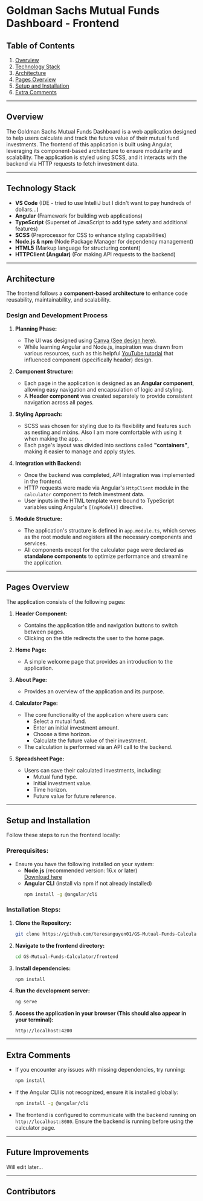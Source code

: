 # **Goldman Sachs Mutual Funds Dashboard - Frontend**

## **Table of Contents**
1. [Overview](#overview)
2. [Technology Stack](#technology-stack)
3. [Architecture](#architecture)
4. [Pages Overview](#pages-overview)
5. [Setup and Installation](#setup-and-installation)
6. [Extra Comments](#extra-comments)

---

## **Overview**
The Goldman Sachs Mutual Funds Dashboard is a web application designed to help users calculate and track the future value of their mutual fund investments. The frontend of this application is built using Angular, leveraging its component-based architecture to ensure modularity and scalability. The application is styled using SCSS, and it interacts with the backend via HTTP requests to fetch investment data.

---

## **Technology Stack**

- **VS Code** (IDE - tried to use IntelliJ but I didn't want to pay hundreds of dollars...)
- **Angular** (Framework for building web applications)
- **TypeScript** (Superset of JavaScript to add type safety and additional features)
- **SCSS** (Preprocessor for CSS to enhance styling capabilities)
- **Node.js & npm** (Node Package Manager for dependency management)
- **HTML5** (Markup language for structuring content)
- **HTTPClient (Angular)** (For making API requests to the backend)

---

## **Architecture**

The frontend follows a **component-based architecture** to enhance code reusability, maintainability, and scalability.

### **Design and Development Process**
1. **Planning Phase:**
    - The UI was designed using [Canva (See design here)](https://www.canva.com/design/DAGcys88KN0/Ap0ZkgkAebDgqAJZbwEXgg/edit?utm_content=DAGcys88KN0&utm_campaign=designshare&utm_medium=link2&utm_source=sharebutton).
    - While learning Angular and Node.js, inspiration was drawn from various resources, such as this helpful [YouTube tutorial](https://www.youtube.com/watch?v=MiwEIw7tDoc) that influenced component (specifically header) design.

2. **Component Structure:**
    - Each page in the application is designed as an **Angular component**, allowing easy navigation and encapsulation of logic and styling.
    - A **Header component** was created separately to provide consistent navigation across all pages.

3. **Styling Approach:**
    - SCSS was chosen for styling due to its flexibility and features such as nesting and mixins. Also I am more comfortable with using it when making the app...
    - Each page's layout was divided into sections called **"containers"**, making it easier to manage and apply styles.

4. **Integration with Backend:**
    - Once the backend was completed, API integration was implemented in the frontend.
    - HTTP requests were made via Angular's `HttpClient` module in the `calculator` component to fetch investment data.
    - User inputs in the HTML template were bound to TypeScript variables using Angular's `[(ngModel)]` directive.

5. **Module Structure:**
    - The application's structure is defined in `app.module.ts`, which serves as the root module and registers all the necessary components and services.
    - All components except for the calculator page were declared as **standalone components** to optimize performance and streamline the application.

---

## **Pages Overview**

The application consists of the following pages:

1. **Header Component:**
    - Contains the application title and navigation buttons to switch between pages.
    - Clicking on the title redirects the user to the home page.

2. **Home Page:**
    - A simple welcome page that provides an introduction to the application.

3. **About Page:**
    - Provides an overview of the application and its purpose.

4. **Calculator Page:**
    - The core functionality of the application where users can:
      - Select a mutual fund.
      - Enter an initial investment amount.
      - Choose a time horizon.
      - Calculate the future value of their investment.
    - The calculation is performed via an API call to the backend.

5. **Spreadsheet Page:**
    - Users can save their calculated investments, including:
      - Mutual fund type.
      - Initial investment value.
      - Time horizon.
      - Future value for future reference.

---

## **Setup and Installation**

Follow these steps to run the frontend locally:

### **Prerequisites:**
- Ensure you have the following installed on your system:
  - **Node.js** (recommended version: 16.x or later)  
    [Download here](https://nodejs.org/)
  - **Angular CLI** (install via npm if not already installed)
    ```bash
    npm install -g @angular/cli
    ```

### **Installation Steps:**

1. **Clone the Repository:**
   ```bash
   git clone https://github.com/teresanguyen01/GS-Mutual-Funds-Calculator.git
   ```

2. **Navigate to the frontend directory:**
   ```bash
   cd GS-Mutual-Funds-Calculator/frontend
   ```

3. **Install dependencies:**
   ```bash
   npm install
   ```

4. **Run the development server:**
   ```bash
   ng serve
   ```

5. **Access the application in your browser (This should also appear in your terminal):**
   ```
   http://localhost:4200
   ```

---

## **Extra Comments**

- If you encounter any issues with missing dependencies, try running:

  ```bash
  npm install
  ```

- If the Angular CLI is not recognized, ensure it is installed globally:

  ```bash
  npm install -g @angular/cli
  ```

- The frontend is configured to communicate with the backend running on `http://localhost:8080`. Ensure the backend is running before using the calculator page.

---

## **Future Improvements**

Will edit later...

---

## **Contributors**

